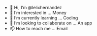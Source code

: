 - 👋 Hi, I’m @lelixhernandez
- 👀 I’m interested in ... Money
- 🌱 I’m currently learning ... Coding
- 💞️ I’m looking to collaborate on ... An app
- 📫 How to reach me ... Email

<!---
lelixhernandez/lelixhernandez is a ✨ special ✨ repository because its `README.md` (this file) appears on your GitHub profile.
You can click the Preview link to take a look at your changes.
--->
